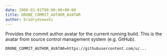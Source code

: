```yaml
---
date: 2000-01-01T00:00:00+00:00
title: DRONE_COMMIT_AUTHOR_AVATAR
author: bradrydzewski
---
```


Provides the commit author avatar for the current running build. This is the avatar from source control management system (e.g. GitHub).

```
DRONE_COMMIT_AUTHOR_AVATAR=https://githubusercontent.com/u/...
```
